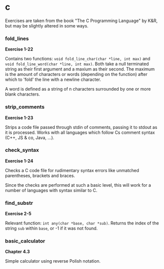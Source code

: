 # c

Exercises are taken from the book "The C Programming Language" by K&R, but may be slightly altered in some ways.

### fold_lines

**Exercise 1-22**

Contains two functions: `void fold_line_char(char *line, int max)` and `void fold_line_word(char *line, int max)`. Both take a null terminated string as their first argument and a maxium as their second. The maximum is the amount of characters or words (depending on the function) after which to 'fold' the line with a newline character.

A word is defined as a string of n characters surrounded by one or more blank characters.

### strip_comments

**Exercise 1-23**

Strips a code file passed through stdin of comments, passing it to stdout as it is processed. Works with all languages which follow Cs comment syntax (C++, JS & co, Java, ...).

### check_syntax

**Exercise 1-24**

Checks a C code file for rudimentary syntax errors like unmatched parentheses, brackets and braces.

Since the checks are performed at such a basic level, this will work for a number of languages with syntax similar to C.

### find_substr

**Exercise 2-5**

Relevant function: `int any(char *base, char *sub)`. Returns the index of the string `sub` within `base`, or -1 if it was not found.

### basic_calculator

**Chapter 4.3**

Simple calculator using reverse Polish notation.